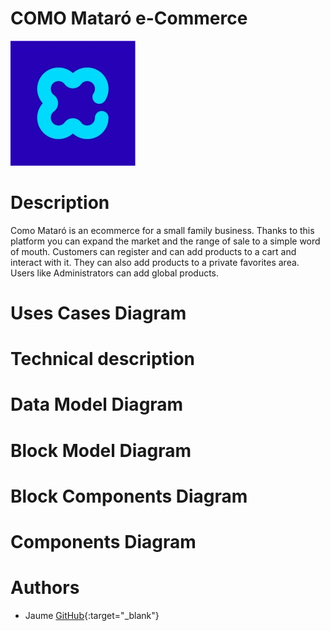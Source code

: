 # COMO Mataró e-Commerce
![CLOVER](cloverLogo.jpg)

# Description
Como Mataró is an ecommerce for a small family business. Thanks to this platform you can expand the market and the range of sale to a simple word of mouth. Customers can register and can add products to a cart and interact with it. They can also add products to a private favorites area. Users like Administrators can add global products.

# Uses Cases Diagram
<!-- ![USES CASES](uses_cases.png) -->


# Technical description
<!-- ![TECHNICAL DESCRIPTION](html5-side.png) -->


# Data Model Diagram
<!-- ![DATA MODEL](data_model.png)  -->


# Block Model Diagram
<!-- ![BLOCK MODEL](block_model.png) -->


# Block Components Diagram
<!-- ![BLOCK COMPONENTS](block_components.png) -->


# Components Diagram
<!-- ![COMPONENTS](components.png) -->


# Authors
- Jaume [GitHub](https://github.com/jaumeserr){:target="_blank"}

